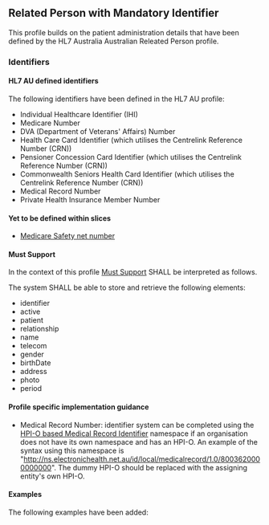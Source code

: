 ## Related Person with Mandatory Identifier

This profile builds on the patient administration details that have been defined by the HL7 Australia Australian Releated Person profile.

### Identifiers
#### HL7 AU defined identifiers
The following identifiers have been defined in the HL7 AU profile:
* Individual Healthcare Identifier (IHI)
* Medicare Number
* DVA (Department of Veterans' Affairs) Number
* Health Care Card Identifier (which utilises the Centrelink Reference Number (CRN))
* Pensioner Concession Card Identifier (which utilises the Centrelink Reference Number (CRN))
* Commonwealth Seniors Health Card Identifier (which utilises the Centrelink Reference Number (CRN))
* Medical Record Number
* Private Health Insurance Member Number

#### Yet to be defined within slices
* [Medicare Safety net number](StructureDefinition-identifier-safetynetnumber.html)

#### Must Support
In the context of this profile [Must Support](http://hl7.org/fhir/STU3/conformance-rules.html#mustSupport) SHALL be interpreted as follows.

The system SHALL be able to store and retrieve the following elements:
* identifier
* active
* patient
* relationship
* name
* telecom
* gender
* birthDate
* address
* photo
* period

#### Profile specific implementation guidance
* Medical Record Number: identifier system can be completed using the [HPI-O based Medical Record Identifier](http://ns.electronichealth.net.au/id/local/provider/1.0) namespace if an organisation does not have its own namespace and has an HPI-O. An example of the syntax using this namespace is "http://ns.electronichealth.net.au/id/local/medicalrecord/1.0/8003620000000000". The dummy HPI-O should be replaced with the assigning entity's own HPI-O.

#### Examples
The following examples have been added:
